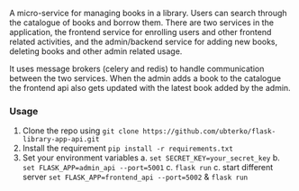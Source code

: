 A micro-service for managing books in a library. Users can search through the catalogue of books and borrow them. There are two services in the application, the frontend service for enrolling users and other frontend related activities, and the admin/backend service for adding new books, deleting books and other admin related usage. 

It uses message brokers (celery and redis) to handle communication between the two services. When the admin adds a book to the catalogue the frontend api also gets updated with the latest book added by the admin.

### Usage
1. Clone the repo using `git clone https://github.com/ubterko/flask-library-app-api.git`
2. Install the requirement `pip install -r requirements.txt`
3. Set your environment variables
   a. `set SECRET_KEY=your_secret_key`
   b. `set FLASK_APP=admin_api --port=5001`
   c. `flask run`
   c. start different server `set FLASK_APP=frontend_api --port=5002` & `flask run`
